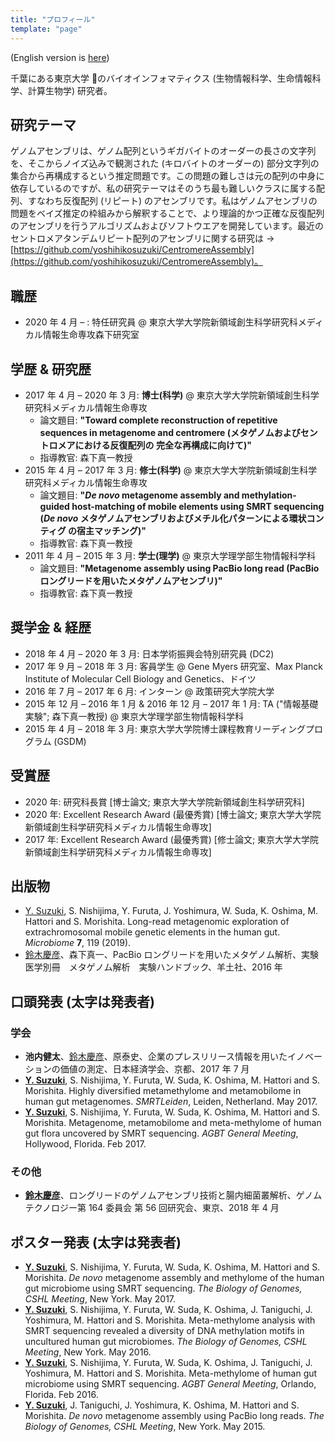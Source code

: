 ```yaml
---
title: "プロフィール"
template: "page"
---
```


(English version is [here](/pages/about))

千葉にある東京大学 &#x1f914;のバイオインフォマティクス (生物情報科学、生命情報科学、計算生物学) 研究者。

## 研究テーマ

ゲノムアセンブリは、ゲノム配列というギガバイトのオーダーの長さの文字列を、そこからノイズ込みで観測された (キロバイトのオーダーの) 部分文字列の集合から再構成するという推定問題です。この問題の難しさは元の配列の中身に依存しているのですが、私の研究テーマはそのうち最も難しいクラスに属する配列、すなわち反復配列 (リピート) のアセンブリです。私はゲノムアセンブリの問題をベイズ推定の枠組みから解釈することで、より理論的かつ正確な反復配列のアセンブリを行うアルゴリズムおよびソフトウエアを開発しています。最近のセントロメアタンデムリピート配列のアセンブリに関する研究は → [https://github.com/yoshihikosuzuki/CentromereAssembly](https://github.com/yoshihikosuzuki/CentromereAssembly)。

## 職歴

- 2020 年 4 月 – : 特任研究員 @ 東京大学大学院新領域創生科学研究科メディカル情報生命専攻森下研究室

## 学歴 & 研究歴

- 2017 年 4 月 – 2020 年 3 月: **博士(科学)** @ 東京大学大学院新領域創生科学研究科メディカル情報生命専攻
  - 論文題目: **"Toward complete reconstruction of repetitive sequences in metagenome and centromere (メタゲノムおよびセントロメアにおける反復配列の 完全な再構成に向けて)"**
  - 指導教官: 森下真一教授
- 2015 年 4 月 – 2017 年 3 月: **修士(科学)** @ 東京大学大学院新領域創生科学研究科メディカル情報生命専攻
  - 論文題目: **"_De novo_ metagenome assembly and methylation-guided host-matching of mobile elements using SMRT sequencing (_De novo_ メタゲノムアセンブリおよびメチル化パターンによる環状コンティグ の宿主マッチング)"**
  - 指導教官: 森下真一教授
- 2011 年 4 月 – 2015 年 3 月: **学士(理学)** @ 東京大学理学部生物情報科学科
  - 論文題目: **"Metagenome assembly using PacBio long read (PacBio ロングリードを用いたメタゲノムアセンブリ)"**
  - 指導教官: 森下真一教授

## 奨学金 & 経歴

- 2018 年 4 月 – 2020 年 3 月: 日本学術振興会特別研究員 (DC2)
- 2017 年 9 月 – 2018 年 3 月: 客員学生 @ Gene Myers 研究室、Max Planck Institute of Molecular Cell Biology and Genetics、ドイツ
- 2016 年 7 月 – 2017 年 6 月: インターン @ 政策研究大学院大学
- 2015 年 12 月 – 2016 年 1 月 & 2016 年 12 月 – 2017 年 1 月: TA ("情報基礎実験"; 森下真一教授) @ 東京大学理学部生物情報科学科
- 2015 年 4 月 – 2018 年 3 月: 東京大学大学院博士課程教育リーディングプログラム (GSDM)

## 受賞歴

- 2020 年: 研究科長賞 [博士論文; 東京大学大学院新領域創生科学研究科]
- 2020 年: Excellent Research Award (最優秀賞) [博士論文; 東京大学大学院新領域創生科学研究科メディカル情報生命専攻]
- 2017 年: Excellent Research Award (最優秀賞) [修士論文; 東京大学大学院新領域創生科学研究科メディカル情報生命専攻]

## 出版物

- <u>Y. Suzuki</u>, S. Nishijima, Y. Furuta, J. Yoshimura, W. Suda, K. Oshima, M. Hattori and S. Morishita. Long-read metagenomic exploration of extrachromosomal mobile genetic elements in the human gut. _Microbiome_ **7**, 119 (2019).
- <u>鈴木慶彦</u>、森下真一、PacBio ロングリードを用いたメタゲノム解析、実験医学別冊　メタゲノム解析　実験ハンドブック、羊土社、2016 年

## 口頭発表 (太字は発表者)

### 学会

- **池内健太**、<u>鈴木慶彦</u>、原泰史、企業のプレスリリース情報を用いたイノベーションの価値の測定、日本経済学会、京都、2017 年 7 月
- **<u>Y. Suzuki</u>**, S. Nishijima, Y. Furuta, W. Suda, K. Oshima, M. Hattori and S. Morishita. Highly diversified metamethylome and metamobilome in human gut metagenomes. _SMRTLeiden_, Leiden, Netherland. May 2017.
- **<u>Y. Suzuki</u>**, S. Nishijima, Y. Furuta, W. Suda, K. Oshima, M. Hattori and S. Morishita. Metagenome, metamobilome and meta-methylome of human gut flora uncovered by SMRT sequencing. _AGBT General Meeting_, Hollywood, Florida. Feb 2017.

### その他

- **<u>鈴木慶彦</u>**、ロングリードのゲノムアセンブリ技術と腸内細菌叢解析、ゲノムテクノロジー第 164 委員会
  第 56 回研究会、東京、2018 年 4 月

## ポスター発表 (太字は発表者)

- **<u>Y. Suzuki</u>**, S. Nishijima, Y. Furuta, W. Suda, K. Oshima, M. Hattori and S. Morishita. _De novo_ metagenome assembly and methylome of the human gut microbiome using SMRT sequencing. _The Biology of Genomes, CSHL Meeting_, New York. May 2017.
- **<u>Y. Suzuki</u>**, S. Nishijima, Y. Furuta, W. Suda, K. Oshima, J. Taniguchi, J. Yoshimura, M. Hattori and S. Morishita. Meta-methylome analysis with SMRT sequencing revealed a diversity of DNA methylation motifs in uncultured human gut microbiomes. _The Biology of Genomes, CSHL Meeting_, New York. May 2016.
- **<u>Y. Suzuki</u>**, S. Nishijima, Y. Furuta, W. Suda, K. Oshima, J. Taniguchi, J. Yoshimura, M. Hattori and S. Morishita. Meta-methylome of human gut microbiome using SMRT sequencing. _AGBT General Meeting_, Orlando, Florida. Feb 2016.
- **<u>Y. Suzuki</u>**, J. Taniguchi, J. Yoshimura, K. Oshima, M. Hattori and S. Morishita. _De novo_ metagenome assembly using PacBio long reads. _The Biology of Genomes, CSHL Meeting_, New York. May 2015.

